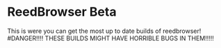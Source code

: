 # ReedBrowser Beta
This is were you can get the most up to date builds of reedbrowser!
#DANGER!!!! THESE BUILDS MIGHT HAVE HORRIBLE BUGS IN THEM!!!!!
